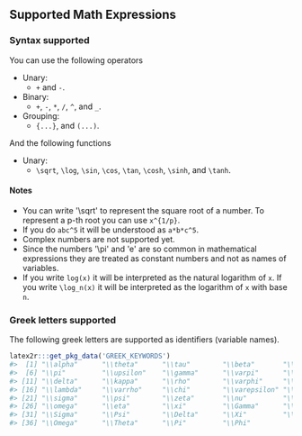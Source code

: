 ## Supported Math Expressions

### Syntax supported

You can use the following operators

  - Unary:
      - `+` and `-`.
  - Binary:
      - `+`, `-`, `*`, `/`, `^`, and `_`.
  - Grouping:
      - `{...}`, and `(...)`.

And the following functions

  - Unary:
      - `\sqrt`, `\log`, `\sin`, `\cos`, `\tan`, `\cosh`, `\sinh`, and
        `\tanh`.

#### Notes

  - You can write '\sqrt' to represent the square root of a number. To
    represent a p-th root you can use `x^{1/p}`.
  - If you do `abc^5` it will be understood as `a*b*c^5`.
  - Complex numbers are not supported yet.
  - Since the numbers '\pi' and 'e' are so common in mathematical expressions they are treated as constant
numbers and not as names of variables.
  - If you write `log(x)` it will be interpreted as the natural logarithm
of `x`. If you write `\log_n(x)` it will be interpreted as the
logarithm of `x` with base `n`.


### Greek letters supported

The following greek letters are supported as identifiers (variable
names).

``` r
latex2r:::get_pkg_data('GREEK_KEYWORDS')
#>  [1] "\\alpha"      "\\theta"      "\\tau"        "\\beta"       "\\vartheta"  
#>  [6] "\\pi"         "\\upsilon"    "\\gamma"      "\\varpi"      "\\phi"       
#> [11] "\\delta"      "\\kappa"      "\\rho"        "\\varphi"     "\\epsilon"   
#> [16] "\\lambda"     "\\varrho"     "\\chi"        "\\varepsilon" "\\mu"        
#> [21] "\\sigma"      "\\psi"        "\\zeta"       "\\nu"         "\\varsigma"  
#> [26] "\\omega"      "\\eta"        "\\xi"         "\\Gamma"      "\\Lambda"    
#> [31] "\\Sigma"      "\\Psi"        "\\Delta"      "\\Xi"         "\\Upsilon"   
#> [36] "\\Omega"      "\\Theta"      "\\Pi"         "\\Phi"
```


